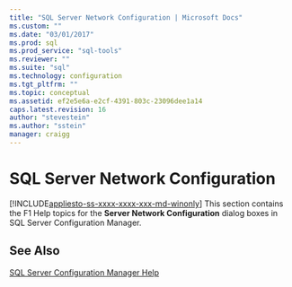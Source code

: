 ```yaml
---
title: "SQL Server Network Configuration | Microsoft Docs"
ms.custom: ""
ms.date: "03/01/2017"
ms.prod: sql
ms.prod_service: "sql-tools"
ms.reviewer: ""
ms.suite: "sql"
ms.technology: configuration
ms.tgt_pltfrm: ""
ms.topic: conceptual
ms.assetid: ef2e5e6a-e2cf-4391-803c-23096dee1a14
caps.latest.revision: 16
author: "stevestein"
ms.author: "sstein"
manager: craigg
---
```

# SQL Server Network Configuration
[!INCLUDE[appliesto-ss-xxxx-xxxx-xxx-md-winonly](../../includes/appliesto-ss-xxxx-xxxx-xxx-md-winonly.md)]
  This section contains the F1 Help topics for the **Server Network Configuration** dialog boxes in SQL Server Configuration Manager.  
  
## See Also  
 [SQL Server Configuration Manager Help](../../tools/configuration-manager/sql-server-configuration-manager-help.md)  
  
  
